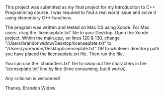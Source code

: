 This project was submitted as my final project for my Introduction to C++ Programming course. I was required to find a real world issue and solve it using elementary C++ functions.

The program was written and tested on Mac OS using Xcode. 
For Mac users, drag the 'licenseplate.txt' file to your Desktop. Open the Xcode project. Within the main.cpp, on lines 120 & 130, change "/Users/brandonwidow/Desktop/licenseplate.txt" to "/Users/*yourname*/Desktop/licenseplate.txt" OR to whatever directory path you have placed the licenseplate.txt file. Then run the file.

You can use the 'characters.txt' file to swap out the characters in the 'licenseplate.txt' line by line (time consuming, but it works).

Any criticism is welcomed!

Thanks, Brandon Widow
